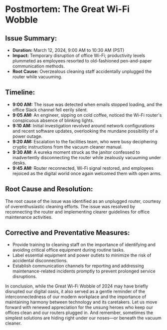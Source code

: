 # Postmortem: The Great Wi-Fi Wobble

## Issue Summary:

- **Duration:** March 12, 2024, 9:00 AM to 10:30 AM (PST)
- **Impact:** Temporary disruption of office Wi-Fi; productivity levels plummeted as employees resorted to old-fashioned pen-and-paper communication methods.
- **Root Cause:** Overzealous cleaning staff accidentally unplugged the router while vacuuming.

## Timeline:

- **9:00 AM:** The issue was detected when emails stopped loading, and the office Slack channel fell eerily silent.
- **9:05 AM:** An engineer, sipping on cold coffee, noticed the Wi-Fi router's conspicuous absence of blinking lights.
- **9:10 AM:** Initial investigation revolved around network configurations and recent software updates, overlooking the mundane possibility of a power outage.
- **9:20 AM:** Escalation to the facilities team, who were busy deciphering cryptic instructions from the vacuum cleaner manual.
- **9:30 AM:** A eureka moment struck as the janitor confessed to inadvertently disconnecting the router while zealously vacuuming under desks.
- **9:45 AM:** Router reconnected, Wi-Fi signal restored, and employees rejoiced as the digital world once again welcomed them with open arms.

## Root Cause and Resolution:

The root cause of the issue was identified as an unplugged router, courtesy of overenthusiastic cleaning efforts. The issue was resolved by reconnecting the router and implementing clearer guidelines for office maintenance activities.

## Corrective and Preventative Measures:

- Provide training to cleaning staff on the importance of identifying and avoiding critical office equipment during routine tasks.
- Label essential equipment and power outlets to minimize the risk of accidental disconnections.
- Establish communication channels for reporting and addressing maintenance-related incidents promptly to prevent prolonged service disruptions.

In conclusion, while the Great Wi-Fi Wobble of 2024 may have briefly disrupted our digital oasis, it also served as a gentle reminder of the interconnectedness of our modern workplace and the importance of maintaining harmony between technology and its caretakers. Let us move forward with renewed appreciation for the unsung heroes who keep our offices clean and our routers plugged in. And remember, sometimes the simplest solutions are hiding right under our noses—or beneath the vacuum cleaner.

